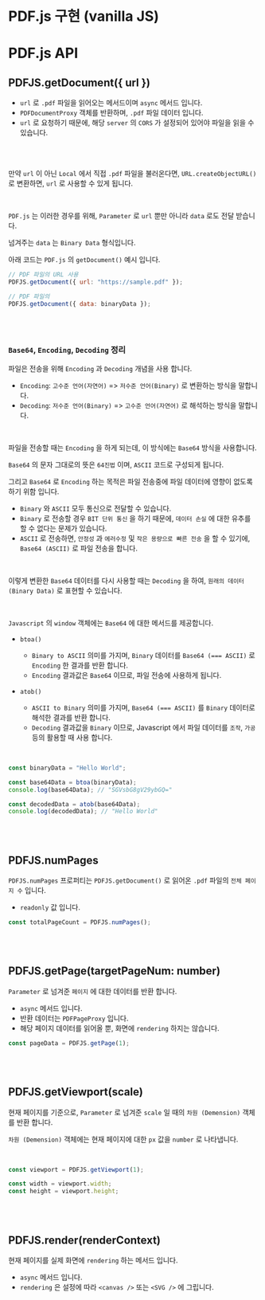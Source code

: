 # PDF.js 구현 (vanilla JS)

# PDF.js API

## PDFJS.getDocument({ url }) 

* `url` 로 `.pdf` 파일을 읽어오는 메서드이며 `async` 메서드 입니다.
* `PDFDocumentProxy` 객체를 반환하며, `.pdf` 파일 데이터 입니다.
* `url` 로 요청하기 때문에, 해당 `server` 의 `CORS` 가 설정되어 있어야 파일을 읽을 수 있습니다.


<br /><br />


만약 `url` 이 아닌 `Local` 에서 직접 `.pdf` 파일을 불러온다면, `URL.createObjectURL()` 로 변환하면, `url` 로 사용할 수 있게 됩니다.

<br />

`PDF.js` 는 이러한 경우를 위해, `Parameter` 로 `url` 뿐만 아니라 `data` 로도 전달 받습니다.

넘겨주는 `data` 는 `Binary Data` 형식입니다.

아래 코드는 `PDF.js` 의 `getDocument()` 예시 입니다.

```javascript
// PDF 파일의 URL 사용
PDFJS.getDocument({ url: "https://sample.pdf" });

// PDF 파일의 
PDFJS.getDocument({ data: binaryData });
```


<br /><br />


### `Base64`, `Encoding`, `Decoding` 정리


파일은 전송을 위해 `Encoding` 과 `Decoding` 개념을 사용 합니다.

* `Encoding`: `고수준 언어(자연어)` => `저수준 언어(Binary)` 로 변환하는 방식을 말합니다.
* `Decoding`: `저수준 언어(Binary)` => `고수준 언어(자연어)` 로 해석하는 방식을 말합니다.

<br />

파일을 전송할 때는 `Encoding` 을 하게 되는데, 이 방식에는 `Base64` 방식을 사용합니다.

`Base64` 의 문자 그대로의 뜻은 `64진법` 이며, `ASCII` 코드로 구성되게 됩니다.

그리고 `Base64` 로 `Encoding` 하는 목적은 파일 전송중에 파일 데이터에 영향이 없도록 하기 위함 입니다.

* `Binary` 와 `ASCII` 모두 통신으로 전달할 수 있습니다.
* `Binary` 로 전송할 경우 `BIT 단위 통신` 을 하기 때문에, `데이터 손실` 에 대한 유추를 할 수 없다는 문제가 있습니다.
* `ASCII` 로 전송하면, `안정성` 과 `에러수정` 및 `작은 용량으로 빠른 전송` 을 할 수 있기에, `Base64 (ASCII)` 로 파일 전송을 합니다.

<br />

이렇게 변환한 `Base64` 데이터를 다시 사용할 때는 `Decoding` 을 하여, `원래의 데이터(Binary Data)` 로 표현할 수 있습니다.

<br />

`Javascript` 의 `window` 객체에는 `Base64` 에 대한 메서드를 제공합니다.

* `btoa()`
  * `Binary to ASCII` 의미를 가지며, `Binary` 데이터를 `Base64 (=== ASCII)` 로 `Encoding` 한 결과를 반환 합니다.
  * `Encoding` 결과값은 `Base64` 이므로, 파일 전송에 사용하게 됩니다.

* `atob()`
  * `ASCII to Binary` 의미를 가지며, `Base64 (=== ASCII)` 를 `Binary` 데이터로 해석한 결과를 반환 합니다.
  * `Decoding` 결과값을 `Binary` 이므로, Javascript 에서 파일 데이터를 `조작`, `가공` 등의 활용할 때 사용 합니다.

<br />

```javascript
const binaryData = "Hello World";

const base64Data = btoa(binaryData);
console.log(base64Data); // "SGVsbG8gV29ybGQ="

const decodedData = atob(base64Data);
console.log(decodedData); // "Hello World"
```


<br /><br />


## PDFJS.numPages

`PDFJS.numPages` 프로퍼티는 `PDFJS.getDocument()` 로 읽어온 `.pdf` 파일의 `전체 페이지 수` 입니다.

* `readonly` 값 입니다.

```javascript
const totalPageCount = PDFJS.numPages();
```


<br /><br />


## PDFJS.getPage(targetPageNum: number)

`Parameter` 로 넘겨준 `페이지` 에 대한 데이터를 반환 합니다.

* `async` 메서드 입니다.
* 반환 데이터는 `PDFPageProxy` 입니다.
* 해당 페이지 데이터를 읽어올 뿐, 화면에 `rendering` 하지는 않습니다.

```javascript
const pageData = PDFJS.getPage(1);
```


<br /><br />


## PDFJS.getViewport(scale)

현재 페이지를 기준으로, `Parameter` 로 넘겨준 `scale` 일 때의 `차원 (Demension)` 객체를 반환 합니다.

`차원 (Demension)` 객체에는 현재 페이지에 대한 `px` 값을 `number` 로 나타냅니다.

<br />

```javascript
const viewport = PDFJS.getViewport(1);

const width = viewport.width;
const height = viewport.height;
```


<br /><br />


## PDFJS.render(renderContext)

현재 페이지를 실제 화면에 `rendering` 하는 메서드 입니다.

* `async` 메서드 입니다.
* `rendering` 은 설정에 따라 `<canvas />` 또는 `<SVG />` 에 그립니다.

